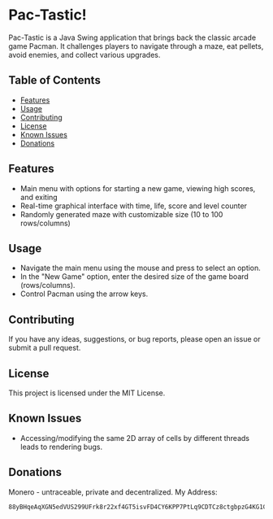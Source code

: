 # Pac-Tastic!

Pac-Tastic is a Java Swing application that brings back the classic arcade game Pacman. 
It challenges players to navigate through a maze, eat pellets, avoid enemies, and collect various upgrades. 

## Table of Contents

- [Features](#features)
- [Usage](#usage)
- [Contributing](#contributing)
- [License](#license)
- [Known Issues](#known-issues)
- [Donations](#donations)

## Features

- Main menu with options for starting a new game, viewing high scores, and exiting
- Real-time graphical interface with time, life, score and level counter
- Randomly generated maze with customizable size (10 to 100 rows/columns)

## Usage

- Navigate the main menu using the mouse and press to select an option.
- In the "New Game" option, enter the desired size of the game board (rows/columns).
- Control Pacman using the arrow keys.

## Contributing

If you have any ideas, suggestions, or bug reports, please open an issue or submit a pull request.

## License

This project is licensed under the MIT License.

## Known Issues

- Accessing/modifying the same 2D array of cells by different threads leads to rendering bugs. 

## Donations
Monero - untraceable, private and decentralized.
  My Address:
```
88yBHqeAqXGN5edVUS299UFrk8r22xf4GT5isvFD4CY6KPP7PtLq9CDTCz8ctgbpzG4KG1CitbQr5PtovbrSpadQ5PP5AEa
```




















